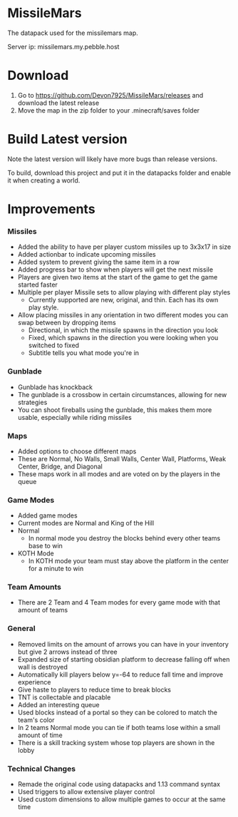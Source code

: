 # MissileMars
The datapack used for the missilemars map.

Server ip: missilemars.my.pebble.host

# Download
1. Go to https://github.com/Devon7925/MissileMars/releases and download the latest release
2. Move the map in the zip folder to your .minecraft/saves folder

# Build Latest version
Note the latest version will likely have more bugs than release versions.

To build, download this project and put it in the datapacks folder and enable it when creating a world.

# Improvements
### Missiles ###
* Added the ability to have per player custom missiles up to 3x3x17 in size
* Added actionbar to indicate upcoming missiles
* Added system to prevent giving the same item in a row
* Added progress bar to show when players will get the next missile
* Players are given two items at the start of the game to get the game started faster
* Multiple per player Missile sets to allow playing with different play styles
    * Currently supported are new, original, and thin. Each has its own play style. 
* Allow placing missiles in any orientation in two different modes you can swap between by dropping items
    * Directional, in which the missile spawns in the direction you look
    * Fixed, which spawns in the direction you were looking when you switched to fixed
    * Subtitle tells you what mode you're in

### Gunblade ###
* Gunblade has knockback
* The gunblade is a crossbow in certain circumstances, allowing for new strategies
* You can shoot fireballs using the gunblade, this makes them more usable, especially while riding missiles

### Maps ###
* Added options to choose different maps
* These are Normal, No Walls, Small Walls, Center Wall, Platforms, Weak Center, Bridge, and Diagonal
* These maps work in all modes and are voted on by the players in the queue

### Game Modes ###
* Added game modes
* Current modes are Normal and King of the Hill
* Normal
    * In normal mode you destroy the blocks behind every other teams base to win
* KOTH Mode
    * In KOTH mode your team must stay above the platform in the center for a minute to win

### Team Amounts ###
* There are 2 Team and 4 Team modes for every game mode with that amount of teams

### General ###
* Removed limits on the amount of arrows you can have in your inventory but give 2 arrows instead of three
* Expanded size of starting obsidian platform to decrease falling off when wall is destroyed
* Automatically kill players below y=-64 to reduce fall time and improve experience
* Give haste to players to reduce time to break blocks
* TNT is collectable and placable
* Added an interesting queue
* Used blocks instead of a portal so they can be colored to match the team's color
* In 2 teams Normal mode you can tie if both teams lose within a small amount of time
* There is a skill tracking system whose top players are shown in the lobby

### Technical Changes ###
* Remade the original code using datapacks and 1.13 command syntax
* Used triggers to allow extensive player control
* Used custom dimensions to allow multiple games to occur at the same time
